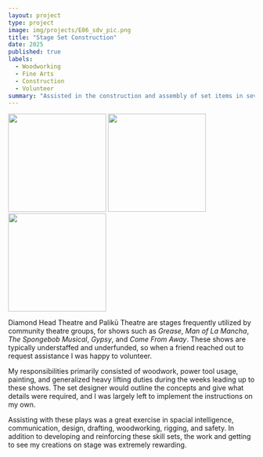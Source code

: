 ```yaml
---
layout: project
type: project
image: img/projects/E06_sdv_pic.png
title: "Stage Set Construction"
date: 2025
published: true
labels:
  - Woodworking
  - Fine Arts
  - Construction
  - Volunteer
summary: "Assisted in the construction and assembly of set items in several community theatre productions."
---
```


<div class="text-center p-4">
  <img width="200px" src="../img/projects/IMG_4825.heic" class="img-thumbnail" >
  <img width="200px" src="../img/projects/IMG_0456.jpeg" class="img-thumbnail" >
  <img width="200px" src="../img/projects/IMG_4826.heic" class="img-thumbnail" >
</div>

Diamond Head Theatre and Palikū Theatre are stages frequently utilized by community theatre groups, for shows such as *Grease*, *Man of La Mancha*, *The Spongebob Musical*, *Gypsy*, and *Come From Away*. These shows are typically understaffed and underfunded, so when a friend reached out to request assistance I was happy to volunteer.

My responsibilities primarily consisted of woodwork, power tool usage, painting, and generalized heavy lifting duties during the weeks leading up to these shows. The set designer would outline the concepts and give what details were required, and I was largely left to implement the instructions on my own.

Assisting with these plays was a great exercise in spacial intelligence, communication, design, drafting, woodworking, rigging, and safety. In addition to developing and reinforcing these skill sets, the work and getting to see my creations on stage was extremely rewarding.
